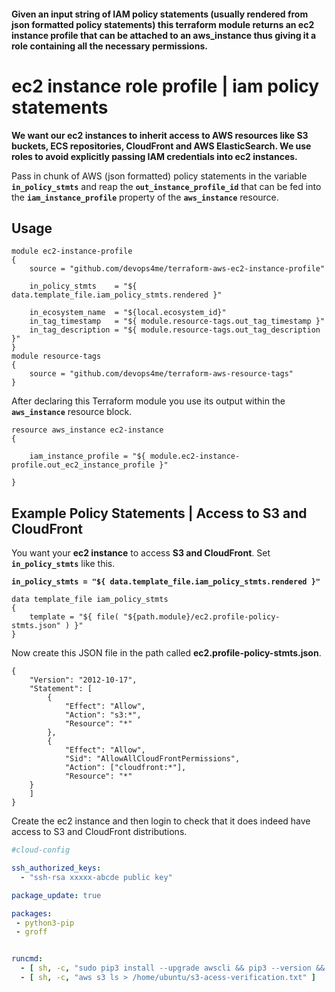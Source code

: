 
#### Given an input string of IAM policy statements (usually rendered from json formatted policy statements) this terraform module returns an ec2 instance profile that can be attached to an aws_instance thus giving it a role containing all the necessary permissions.


# ec2 instance role profile | iam policy statements

**We want our ec2 instances to inherit access to AWS resources like S3 buckets, ECS repositories, CloudFront and AWS ElasticSearch. We use roles to avoid explicitly passing IAM credentials into ec2 instances.**

Pass in chunk of AWS (json formatted) policy statements in the variable **`in_policy_stmts`** and reap the **`out_instance_profile_id`** that can be fed into the **`iam_instance_profile`** property of the **`aws_instance`** resource.

## Usage

``` hcl
module ec2-instance-profile
{
    source = "github.com/devops4me/terraform-aws-ec2-instance-profile"

    in_policy_stmts    = "${ data.template_file.iam_policy_stmts.rendered }"

    in_ecosystem_name  = "${local.ecosystem_id}"
    in_tag_timestamp   = "${ module.resource-tags.out_tag_timestamp }"
    in_tag_description = "${ module.resource-tags.out_tag_description }"
}
module resource-tags
{
    source = "github.com/devops4me/terraform-aws-resource-tags"
}
```

After declaring this Terraform module you use its output within the **`aws_instance`** resource block.

``` hcl
resource aws_instance ec2-instance
{

    iam_instance_profile = "${ module.ec2-instance-profile.out_ec2_instance_profile }"

}
```

## Example Policy Statements | Access to S3 and CloudFront

You want your **ec2 instance** to access **S3 and CloudFront**. Set **`in_policy_stmts`** like this.

**`in_policy_stmts = "${ data.template_file.iam_policy_stmts.rendered }"`**

```
data template_file iam_policy_stmts
{
    template = "${ file( "${path.module}/ec2.profile-policy-stmts.json" ) }"
}
```

Now create this JSON file in the path called **ec2.profile-policy-stmts.json**.

```
{
    "Version": "2012-10-17",
    "Statement": [
        {
            "Effect": "Allow",
            "Action": "s3:*",
            "Resource": "*"
        },
        {
            "Effect": "Allow",
            "Sid": "AllowAllCloudFrontPermissions",
            "Action": ["cloudfront:*"],
            "Resource": "*"
	}
    ]
}
```

Create the ec2 instance and then login to check that it does indeed have access to S3 and CloudFront distributions.


```yaml
#cloud-config

ssh_authorized_keys:
  - "ssh-rsa xxxxx-abcde public key"

package_update: true

packages:
 - python3-pip
 - groff


runcmd:
  - [ sh, -c, "sudo pip3 install --upgrade awscli && pip3 --version && aws --version" ]
  - [ sh, -c, "aws s3 ls > /home/ubuntu/s3-acess-verification.txt" ]
```
